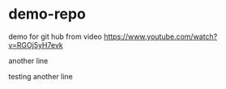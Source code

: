 # demo-repo
demo for git hub from video
https://www.youtube.com/watch?v=RGOj5yH7evk

another line

testing another line 